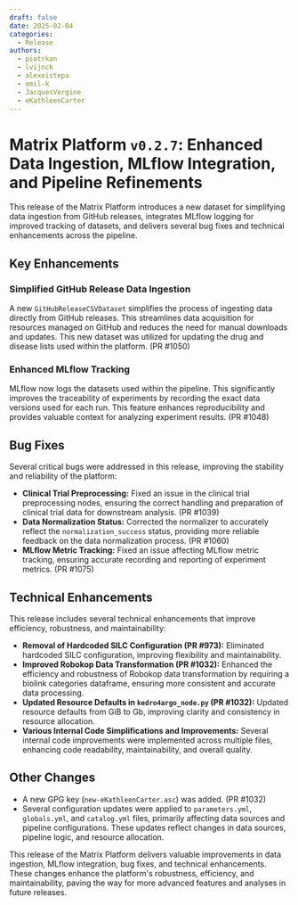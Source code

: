 ```yaml
---
draft: false
date: 2025-02-04
categories:
  - Release
authors:
  - piotrkan
  - lvijnck
  - alexeistepa
  - emil-k
  - JacquesVergine
  - eKathleenCarter
---
```

# Matrix Platform `v0.2.7`: Enhanced Data Ingestion, MLflow Integration, and Pipeline Refinements

This release of the Matrix Platform introduces a new dataset for simplifying data ingestion from GitHub releases, integrates MLflow logging for improved tracking of datasets, and delivers several bug fixes and technical enhancements across the pipeline.

<!-- more -->

## Key Enhancements

### Simplified GitHub Release Data Ingestion

A new `GitHubReleaseCSVDataset` simplifies the process of ingesting data directly from GitHub releases. This streamlines data acquisition for resources managed on GitHub and reduces the need for manual downloads and updates.  This new dataset was utilized for updating the drug and disease lists used within the platform. (PR #1050)

### Enhanced MLflow Tracking

MLflow now logs the datasets used within the pipeline. This significantly improves the traceability of experiments by recording the exact data versions used for each run. This feature enhances reproducibility and provides valuable context for analyzing experiment results. (PR #1048)

## Bug Fixes

Several critical bugs were addressed in this release, improving the stability and reliability of the platform:

- **Clinical Trial Preprocessing:** Fixed an issue in the clinical trial preprocessing nodes, ensuring the correct handling and preparation of clinical trial data for downstream analysis. (PR #1039)
- **Data Normalization Status:** Corrected the normalizer to accurately reflect the `normalization_success` status, providing more reliable feedback on the data normalization process. (PR #1060)
- **MLflow Metric Tracking:**  Fixed an issue affecting MLflow metric tracking, ensuring accurate recording and reporting of experiment metrics. (PR #1075)

## Technical Enhancements

This release includes several technical enhancements that improve efficiency, robustness, and maintainability:

- **Removal of Hardcoded SILC Configuration (PR #973):** Eliminated hardcoded SILC configuration, improving flexibility and maintainability.
- **Improved Robokop Data Transformation (PR #1032):** Enhanced the efficiency and robustness of Robokop data transformation by requiring a biolink categories dataframe, ensuring more consistent and accurate data processing.
- **Updated Resource Defaults in `kedro4argo_node.py` (PR #1032):** Updated resource defaults from GiB to Gb, improving clarity and consistency in resource allocation.
- **Various Internal Code Simplifications and Improvements:** Several internal code improvements were implemented across multiple files, enhancing code readability, maintainability, and overall quality.

## Other Changes

- A new GPG key (`new-eKathleenCarter.asc`) was added. (PR #1032)
- Several configuration updates were applied to `parameters.yml`, `globals.yml`, and `catalog.yml` files, primarily affecting data sources and pipeline configurations.  These updates reflect changes in data sources, pipeline logic, and resource allocation.


This release of the Matrix Platform delivers valuable improvements in data ingestion, MLflow integration, bug fixes, and technical enhancements.  These changes enhance the platform's robustness, efficiency, and maintainability, paving the way for more advanced features and analyses in future releases.
